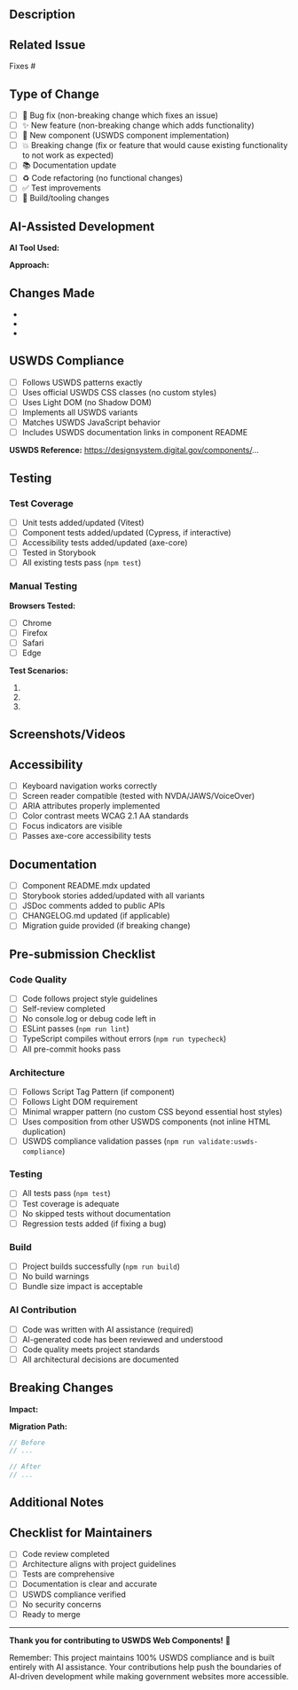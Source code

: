 ## Description

<!-- Provide a clear and concise description of your changes -->

## Related Issue

<!-- Link to the related issue. Use "Fixes #123" or "Closes #456" to auto-close issues -->

Fixes #

## Type of Change

<!-- Mark the relevant option with an "x" -->

- [ ] 🐛 Bug fix (non-breaking change which fixes an issue)
- [ ] ✨ New feature (non-breaking change which adds functionality)
- [ ] 🧩 New component (USWDS component implementation)
- [ ] 💥 Breaking change (fix or feature that would cause existing functionality to not work as expected)
- [ ] 📚 Documentation update
- [ ] ♻️ Code refactoring (no functional changes)
- [ ] ✅ Test improvements
- [ ] 🔧 Build/tooling changes

## AI-Assisted Development

<!-- This is a 100% AI-contributed project -->

**AI Tool Used:**
<!-- e.g., Claude Code, GitHub Copilot, Cursor, ChatGPT, etc. -->

**Approach:**
<!-- Briefly describe how you used AI to implement this change -->
<!-- Example:
- Used Claude Code to analyze USWDS source code
- Generated initial component structure with GitHub Copilot
- Refined tests with iterative AI assistance
-->

## Changes Made

<!-- Provide a detailed list of changes -->

-
-
-

## USWDS Compliance

<!-- For component changes - verify USWDS alignment -->

- [ ] Follows USWDS patterns exactly
- [ ] Uses official USWDS CSS classes (no custom styles)
- [ ] Uses Light DOM (no Shadow DOM)
- [ ] Implements all USWDS variants
- [ ] Matches USWDS JavaScript behavior
- [ ] Includes USWDS documentation links in component README

<!-- Link to USWDS component (if applicable) -->
**USWDS Reference:** https://designsystem.digital.gov/components/...

## Testing

<!-- Describe the testing you performed -->

### Test Coverage

- [ ] Unit tests added/updated (Vitest)
- [ ] Component tests added/updated (Cypress, if interactive)
- [ ] Accessibility tests added/updated (axe-core)
- [ ] Tested in Storybook
- [ ] All existing tests pass (`npm test`)

### Manual Testing

<!-- Describe manual testing performed -->

**Browsers Tested:**
- [ ] Chrome
- [ ] Firefox
- [ ] Safari
- [ ] Edge

**Test Scenarios:**
<!-- Describe key scenarios tested -->
1.
2.
3.

## Screenshots/Videos

<!-- If applicable, add screenshots or videos demonstrating the changes -->
<!-- Drag and drop images here or paste image URLs -->

## Accessibility

<!-- Verify accessibility compliance -->

- [ ] Keyboard navigation works correctly
- [ ] Screen reader compatible (tested with NVDA/JAWS/VoiceOver)
- [ ] ARIA attributes properly implemented
- [ ] Color contrast meets WCAG 2.1 AA standards
- [ ] Focus indicators are visible
- [ ] Passes axe-core accessibility tests

## Documentation

<!-- Ensure documentation is complete -->

- [ ] Component README.mdx updated
- [ ] Storybook stories added/updated with all variants
- [ ] JSDoc comments added to public APIs
- [ ] CHANGELOG.md updated (if applicable)
- [ ] Migration guide provided (if breaking change)

## Pre-submission Checklist

<!-- All items must be checked before submitting -->

### Code Quality

- [ ] Code follows project style guidelines
- [ ] Self-review completed
- [ ] No console.log or debug code left in
- [ ] ESLint passes (`npm run lint`)
- [ ] TypeScript compiles without errors (`npm run typecheck`)
- [ ] All pre-commit hooks pass

### Architecture

- [ ] Follows Script Tag Pattern (if component)
- [ ] Follows Light DOM requirement
- [ ] Minimal wrapper pattern (no custom CSS beyond essential host styles)
- [ ] Uses composition from other USWDS components (not inline HTML duplication)
- [ ] USWDS compliance validation passes (`npm run validate:uswds-compliance`)

### Testing

- [ ] All tests pass (`npm test`)
- [ ] Test coverage is adequate
- [ ] No skipped tests without documentation
- [ ] Regression tests added (if fixing a bug)

### Build

- [ ] Project builds successfully (`npm run build`)
- [ ] No build warnings
- [ ] Bundle size impact is acceptable

### AI Contribution

- [ ] Code was written with AI assistance (required)
- [ ] AI-generated code has been reviewed and understood
- [ ] Code quality meets project standards
- [ ] All architectural decisions are documented

## Breaking Changes

<!-- If this is a breaking change, describe the impact and migration path -->

**Impact:**
<!-- What will break? -->

**Migration Path:**
<!-- How should users update their code? -->

```typescript
// Before
// ...

// After
// ...
```

## Additional Notes

<!-- Any additional information that reviewers should know -->

## Checklist for Maintainers

<!-- For maintainers during review -->

- [ ] Code review completed
- [ ] Architecture aligns with project guidelines
- [ ] Tests are comprehensive
- [ ] Documentation is clear and accurate
- [ ] USWDS compliance verified
- [ ] No security concerns
- [ ] Ready to merge

---

**Thank you for contributing to USWDS Web Components!** 🎉

Remember: This project maintains 100% USWDS compliance and is built entirely with AI assistance. Your contributions help push the boundaries of AI-driven development while making government websites more accessible.

